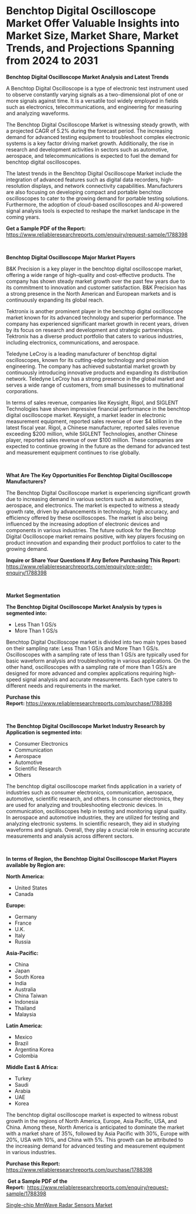 <p><h1>Benchtop Digital Oscilloscope Market Offer Valuable Insights into Market Size, Market Share, Market Trends, and Projections Spanning from 2024 to 2031</h1></p><p><strong>Benchtop Digital Oscilloscope Market Analysis and Latest Trends</strong></p>
<p><p>A Benchtop Digital Oscilloscope is a type of electronic test instrument used to observe constantly varying signals as a two-dimensional plot of one or more signals against time. It is a versatile tool widely employed in fields such as electronics, telecommunications, and engineering for measuring and analyzing waveforms.</p><p>The Benchtop Digital Oscilloscope Market is witnessing steady growth, with a projected CAGR of 5.2% during the forecast period. The increasing demand for advanced testing equipment to troubleshoot complex electronic systems is a key factor driving market growth. Additionally, the rise in research and development activities in sectors such as automotive, aerospace, and telecommunications is expected to fuel the demand for benchtop digital oscilloscopes.</p><p>The latest trends in the Benchtop Digital Oscilloscope Market include the integration of advanced features such as digital data recorders, high-resolution displays, and network connectivity capabilities. Manufacturers are also focusing on developing compact and portable benchtop oscilloscopes to cater to the growing demand for portable testing solutions. Furthermore, the adoption of cloud-based oscilloscopes and AI-powered signal analysis tools is expected to reshape the market landscape in the coming years.</p></p>
<p><strong>Get a Sample PDF of the Report:&nbsp;</strong> <a href="https://www.reliableresearchreports.com/enquiry/request-sample/1788398">https://www.reliableresearchreports.com/enquiry/request-sample/1788398</a></p>
<p>&nbsp;</p>
<p><strong>Benchtop Digital Oscilloscope Major Market Players</strong></p>
<p><p>B&K Precision is a key player in the benchtop digital oscilloscope market, offering a wide range of high-quality and cost-effective products. The company has shown steady market growth over the past few years due to its commitment to innovation and customer satisfaction. B&K Precision has a strong presence in the North American and European markets and is continuously expanding its global reach.</p><p>Tektronix is another prominent player in the benchtop digital oscilloscope market known for its advanced technology and superior performance. The company has experienced significant market growth in recent years, driven by its focus on research and development and strategic partnerships. Tektronix has a diverse product portfolio that caters to various industries, including electronics, communications, and aerospace.</p><p>Teledyne LeCroy is a leading manufacturer of benchtop digital oscilloscopes, known for its cutting-edge technology and precision engineering. The company has achieved substantial market growth by continuously introducing innovative products and expanding its distribution network. Teledyne LeCroy has a strong presence in the global market and serves a wide range of customers, from small businesses to multinational corporations.</p><p>In terms of sales revenue, companies like Keysight, Rigol, and SIGLENT Technologies have shown impressive financial performance in the benchtop digital oscilloscope market. Keysight, a market leader in electronic measurement equipment, reported sales revenue of over $4 billion in the latest fiscal year. Rigol, a Chinese manufacturer, reported sales revenue exceeding $200 million, while SIGLENT Technologies, another Chinese player, reported sales revenue of over $100 million. These companies are expected to continue growing in the future as the demand for advanced test and measurement equipment continues to rise globally.</p></p>
<p>&nbsp;</p>
<p><strong>What Are The Key Opportunities For Benchtop Digital Oscilloscope Manufacturers?</strong></p>
<p><p>The Benchtop Digital Oscilloscope market is experiencing significant growth due to increasing demand in various sectors such as automotive, aerospace, and electronics. The market is expected to witness a steady growth rate, driven by advancements in technology, high accuracy, and efficiency offered by these oscilloscopes. The market is also being influenced by the increasing adoption of electronic devices and components in various industries. The future outlook for the Benchtop Digital Oscilloscope market remains positive, with key players focusing on product innovation and expanding their product portfolios to cater to the growing demand.</p></p>
<p><strong>Inquire or Share Your Questions If Any Before Purchasing This Report:</strong> <a href="https://www.reliableresearchreports.com/enquiry/pre-order-enquiry/1788398">https://www.reliableresearchreports.com/enquiry/pre-order-enquiry/1788398</a></p>
<p>&nbsp;</p>
<p><strong>Market Segmentation</strong></p>
<p><strong>The Benchtop Digital Oscilloscope Market Analysis by types is segmented into:</strong></p>
<p><ul><li>Less Than 1 GS/s</li><li>More Than 1 GS/s</li></ul></p>
<p><p>Benchtop Digital Oscilloscope market is divided into two main types based on their sampling rate: Less Than 1 GS/s and More Than 1 GS/s. Oscilloscopes with a sampling rate of less than 1 GS/s are typically used for basic waveform analysis and troubleshooting in various applications. On the other hand, oscilloscopes with a sampling rate of more than 1 GS/s are designed for more advanced and complex applications requiring high-speed signal analysis and accurate measurements. Each type caters to different needs and requirements in the market.</p></p>
<p><strong>Purchase this Report:&nbsp;</strong><a href="https://www.reliableresearchreports.com/purchase/1788398">https://www.reliableresearchreports.com/purchase/1788398</a></p>
<p>&nbsp;</p>
<p><strong>The Benchtop Digital Oscilloscope Market Industry Research by Application is segmented into:</strong></p>
<p><ul><li>Consumer Electronics</li><li>Communication</li><li>Aerospace</li><li>Automotive</li><li>Scientific Research</li><li>Others</li></ul></p>
<p><p>The benchtop digital oscilloscope market finds application in a variety of industries such as consumer electronics, communication, aerospace, automotive, scientific research, and others. In consumer electronics, they are used for analyzing and troubleshooting electronic devices. In communication, oscilloscopes help in testing and monitoring signal quality. In aerospace and automotive industries, they are utilized for testing and analyzing electronic systems. In scientific research, they aid in studying waveforms and signals. Overall, they play a crucial role in ensuring accurate measurements and analysis across different sectors.</p></p>
<p>&nbsp;</p>
<p><strong>In terms of Region, the Benchtop Digital Oscilloscope Market Players available by Region are:</strong></p>
<p>
    <p> <strong> North America: </strong>
        <ul>
            <li>United States</li>
            <li>Canada</li>
        </ul>
        </p> 
    <p> <strong> Europe: </strong>
        <ul>
            <li>Germany</li>
            <li>France</li>
            <li>U.K.</li>
            <li>Italy</li>
            <li>Russia</li>
        </ul>
        </p> 
    <p> <strong> Asia-Pacific: </strong>
        <ul>
            <li>China</li>
            <li>Japan</li>
            <li>South Korea</li>
            <li>India</li>
            <li>Australia</li>
            <li>China Taiwan</li>
            <li>Indonesia</li>
            <li>Thailand</li>
            <li>Malaysia</li>
        </ul>
        </p> 
    <p> <strong> Latin America: </strong>
        <ul>
            <li>Mexico</li>
            <li>Brazil</li>
            <li>Argentina Korea</li>
            <li>Colombia</li>
        </ul>
        </p> 
    <p> <strong> Middle East & Africa: </strong>
        <ul>
            <li>Turkey</li>
            <li>Saudi</li>
            <li>Arabia</li>
            <li>UAE</li>
            <li>Korea</li>
        </ul>
    </p>
    </p>
<p><p>The benchtop digital oscilloscope market is expected to witness robust growth in the regions of North America, Europe, Asia Pacific, USA, and China. Among these, North America is anticipated to dominate the market with a market share of 35%, followed by Asia Pacific with 30%, Europe with 20%, USA with 10%, and China with 5%. This growth can be attributed to the increasing demand for advanced testing and measurement equipment in various industries.</p></p>
<p><strong>Purchase this Report: </strong><a href="https://www.reliableresearchreports.com/purchase/1788398">https://www.reliableresearchreports.com/purchase/1788398</a></p>
<p>&nbsp;<strong>Get a Sample PDF of the Report:&nbsp;&nbsp;</strong><a href="https://www.reliableresearchreports.com/enquiry/request-sample/1788398">https://www.reliableresearchreports.com/enquiry/request-sample/1788398</a></p>
<p><strong></strong></p>
<p><p><a href="https://github.com/sofayahoo2023/Market-Research-Report-List-3/blob/main/single-chip-mmwave-radar-sensors-market.md">Single-chip MmWave Radar Sensors Market</a></p></p>